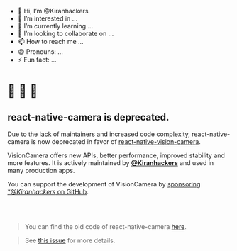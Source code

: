 - 👋 Hi, I’m @Kiranhackers
- 👀 I’m interested in ...
- 🌱 I’m currently learning ...
- 💞️ I’m looking to collaborate on ...
- 📫 How to reach me ...
- 😄 Pronouns: ...
- ⚡ Fun fact: ...

<!---
Kiranhackers/Kiranhackers is a ✨ special ✨ repository because its `README.md` (this file) appears on your GitHub profile.
You can click the Preview link to take a look at your changes.
--->

# 🚧 🚧 🚧
## react-native-camera is deprecated.

Due to the lack of maintainers and increased code complexity, react-native-camera is now deprecated in favor of [react-native-vision-camera](https://github.com/Kiranhackers/react-native-vision-camera).

VisionCamera offers new APIs, better performance, improved stability and more features.
It is actively maintained by [**@Kiranhackers**](https://github.com/Kiranhackers) and used in many production apps.

You can support the development of VisionCamera by [sponsoring **@Kiranhackers* on GitHub](https://github.com/sponsors/Kiranhackers).

<br />
<br />

> You can find the old code of react-native-camera [here](https://github.com/react-native-camera/react-native-camera/tree/master).

> See [this issue](https://github.com/react-native-community/react-native-camera/issues/3000) for more details.
